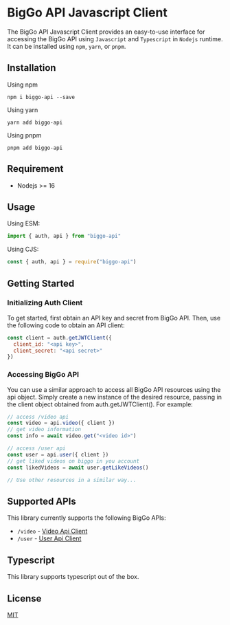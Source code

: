 # BigGo API Javascript Client

The BigGo API Javascript Client provides an easy-to-use interface for accessing the BigGo API using `Javascript` and `Typescript` in `Nodejs` runtime. It can be installed using `npm`, `yarn`, or `pnpm`.

## Installation

Using npm

```shell
npm i biggo-api --save
```

Using yarn

```shell
yarn add biggo-api
```

Using pnpm

```shell
pnpm add biggo-api
```

## Requirement

* Nodejs >= 16

## Usage

Using ESM:

```js
import { auth, api } from "biggo-api"
```

Using CJS:

```js
const { auth, api } = require("biggo-api")
```

## Getting Started

### Initializing Auth Client

To get started, first obtain an API key and secret from BigGo API. Then, use the following code to obtain an API client:

```js
const client = auth.getJWTClient({
  client_id: "<api key>",
  client_secret: "<api secret>"
})
```

### Accessing BigGo API

You can use a similar approach to access all BigGo API resources using the api object. Simply create a new instance of the desired resource, passing in the client object obtained from auth.getJWTClient(). For example:

```js
// access /video api
const video = api.video({ client })
// get video information
const info = await video.get("<video id>")

// access /user api
const user = api.user({ client })
// get liked videos on biggo in you account
const likedVideos = await user.getLikeVideos()

// Use other resources in a similar way...
```

## Supported APIs

This library currently supports the following BigGo APIs:

* `/video` - [Video Api Client](./packages/api-core/lib/api/video#readme)
* `/user` - [User Api Client](./packages/api-core/lib/api/user#readme)

## Typescript

This library supports typescript out of the box.

## License

[MIT](./LICENSE)